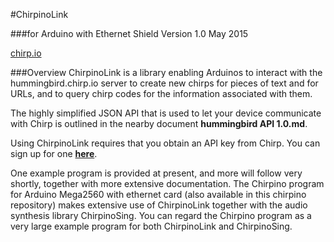 #ChirpinoLink

###for Arduino with Ethernet Shield
Version 1.0 May 2015

[chirp.io](http://chirp.io)

###Overview
ChirpinoLink is a library enabling Arduinos to interact with the hummingbird.chirp.io server to create new chirps for pieces of text and for URLs, and to query chirp codes for the information associated with them.

The highly simplified JSON API that is used to let your device communicate with Chirp is outlined in the nearby document **hummingbird API 1.0.md**.

Using ChirpinoLink requires that you obtain an API key from Chirp. You can sign up for one **[here](http://chirp.io/hello-developers/)**.

One example program is provided at present, and more will follow very shortly, together with more extensive documentation. The Chirpino program for Arduino Mega2560 with ethernet card (also available in this chirpino repository) makes extensive use of ChirpinoLink together with the audio synthesis library ChirpinoSing. You can regard the Chirpino program as a very large example program for both ChirpinoLink and ChirpinoSing.